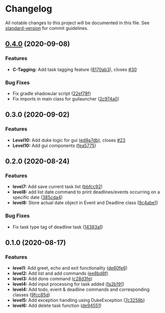 # Changelog

All notable changes to this project will be documented in this file. See [standard-version](https://github.com/conventional-changelog/standard-version) for commit guidelines.

## [0.4.0](https://github.com/therizhao/ip/compare/v0.3.0...v0.4.0) (2020-09-08)


### Features

* **C-Tagging:** Add task tagging feature ([8170ab3](https://github.com/therizhao/ip/commit/8170ab33d02a91a9585d23f8eaf3d36c9f178681)), closes [#30](https://github.com/therizhao/ip/issues/30)


### Bug Fixes

* Fix gradle shadowJar script ([22ef78f](https://github.com/therizhao/ip/commit/22ef78fcd9a890177ea8311a57441c7e93147f94))
* Fix imports in main class for guilauncher ([2c974a0](https://github.com/therizhao/ip/commit/2c974a08f0e73d84aa776c6ec819f30c9e28d7ac))

## 0.3.0 (2020-09-02)


### Features

* **Level10:** Add duke logic for gui ([ed9a7db](https://github.com/therizhao/ip/commit/ed9a7db09e55d14aa5bdc7be87a22abe1b7f60ff)), closes [#23](https://github.com/therizhao/ip/issues/23)
* **Level10:** Add gui components ([fea5775](https://github.com/therizhao/ip/commit/fea57750669b71743757331676d74dbab4e054e0))

## 0.2.0 (2020-08-24)

### Features

- **level7:** Add save current task list ([bbfcc92](https://github.com/therizhao/ip/commit/bbfcc92aaf191d7389ea03e5b8879583b28df25d))
- **level8:** add list date command to print deadlines/events occurring on a specific date ([385cda4](https://github.com/therizhao/ip/commit/385cda46f79504ed6f0424105eddbf780f83d909))
- **level8:** Store actual date object in Event and Deadline class ([9c4abe1](https://github.com/therizhao/ip/commit/9c4abe1b3a0c044aee8ce0ac247a974ef7fef1af))

### Bug Fixes

- Fix task type tag of deadline task ([14383a1](https://github.com/therizhao/ip/commit/14383a1f74325eeb218e837858cf22a89f66599a))

## 0.1.0 (2020-08-17)

### Features

- **level1:** Add greet, echo and exit functionality ([de60fe6](https://github.com/therizhao/ip/commit/de60fe69a835ac6f41a3a40cd41b968d06639c45))
- **level2:** Add list and add commands ([ee8bd8f](https://github.com/therizhao/ip/commit/ee8bd8fb91444b8fb4015e451e667870caa79d8b))
- **level3:** Add done command ([c28d3fe](https://github.com/therizhao/ip/commit/c28d3fe98b0d0bbbf85fd6799dfd2fcd71b95e0b))
- **level4:** Add input processing for task added ([fa2b191](https://github.com/therizhao/ip/commit/fa2b19161190676df1ef50646435ff6a94165647))
- **level4:** Add todo, event & deadline commands and corresponding classes ([9fcc85d](https://github.com/therizhao/ip/commit/9fcc85dd2233641242b571190eb969fa1c7d89dc))
- **level5:** Add exception handling using DukeException ([7c3258b](https://github.com/therizhao/ip/commit/7c3258b708be13c8d7f5e22f24d3a55fff380ab0))
- **level6:** Add delete task function ([de94551](https://github.com/therizhao/ip/commit/de94551b18ddd63dbed9205f840521cd40a662ef))
